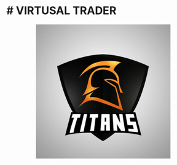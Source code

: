 # # VIRTUSAL TRADER

<p align="center">
  <img src="https://github.com/MalakaFernando/TestGits/blob/master/titans_logo_by_silverbutton-d3h7wtv.jpg" width="350"/>

</p>
